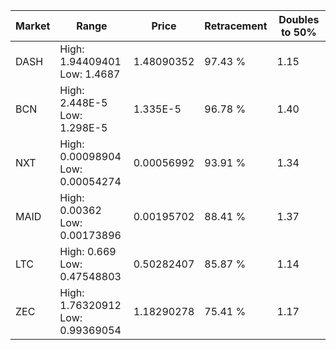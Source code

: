 | Market | Range | Price| Retracement | Doubles to 50% |
| --- | --- | --- | --- | --- |
| DASH | High: 1.94409401<br />Low: 1.4687 | 1.48090352 | 97.43 % | 1.15 |
| BCN | High: 2.448E-5<br />Low: 1.298E-5 | 1.335E-5 | 96.78 % | 1.40 |
| NXT | High: 0.00098904<br />Low: 0.00054274 | 0.00056992 | 93.91 % | 1.34 |
| MAID | High: 0.00362<br />Low: 0.00173896 | 0.00195702 | 88.41 % | 1.37 |
| LTC | High: 0.669<br />Low: 0.47548803 | 0.50282407 | 85.87 % | 1.14 |
| ZEC | High: 1.76320912<br />Low: 0.99369054 | 1.18290278 | 75.41 % | 1.17 |
